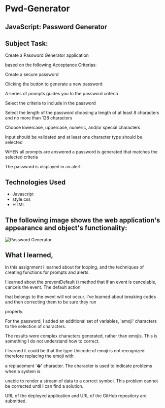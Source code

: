 # Pwd-Generator

## JavaScript: Password Generator

## Subject Task:

Create a Password Generator application

based on the following Acceptance Criterias:

Create a secure password

Clicking the button to generate a new password

A series of prompts guides you to the password criteria

Select the criteria to include in the password

Select the length of the password choosing a length of at least 8 characters and no more than 128 characters

Choose lowercase, uppercase, numeric, and/or special characters 

Input should be validated and at least one character type should be selected

WHEN all prompts are answered a password is generated that matches the selected criteria

The password is displayed in an alert 

## Technologies Used

* Javascript
* style.css
* HTML




## The following image shows the web application's appearance and object's functionality:

![Password Generator](https://user-images.githubusercontent.com/65749636/96331987-74cf4e00-1016-11eb-97ef-cf12d78981a8.PNG)



## What I learned,

In this assignment I learned about for looping, and the techniques of creating functions for prompts and alerts. 

I learned about the preventDefault () method that if an event is cancelable, cancels the event.  The default action

that belongs to the event will not occur. I've learned about breaking codes and then correcting them to be sure they run 

properly.

For the password, I added an additional set of variables, 'emoji' characters to the selection of characters. 

The results were complex characters generated, rather than emojis.  This is something I do not understand how to correct.

I learned it could be that the type Unicode of emoji is not recognized therefore replacing the emoji with 

a replacement '�' character. The character is used to indicate problems when a system is 

unable to render a stream of data to a correct symbol.  This problem cannot be corrected until I can find a solution.  

URL of the deployed application and URL of the GitHub repository are submitted. 



